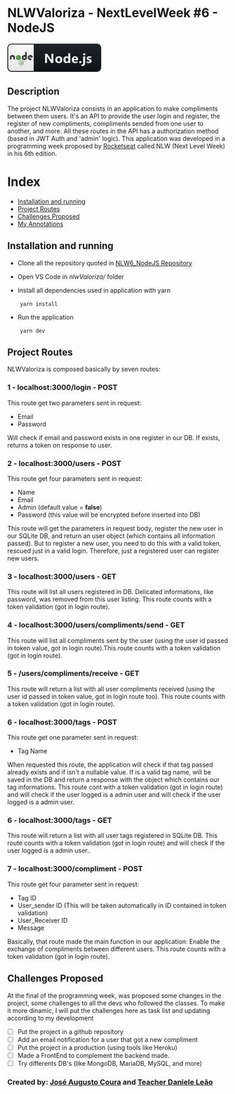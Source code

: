 # NLWValoriza - NextLevelWeek #6 - NodeJS
![Node](https://github.com/MikeCodesDotNET/ColoredBadges/blob/master/svg/dev/frameworks/nodejs.svg)

## Description
  The project NLWValoriza consists in an application to make compliments between them users. It's an API to provide the user login and register, the register of new compliments, compliments sended from one user to another, and more. All these routes in the API has a authorization method (based in JWT Auth and 'admin' logic).
  This application was developed in a programming week proposed by [Rocketseat](https://rocketseat.com.br/) called NLW (Next Level Week) in his 6th edition.


# Index

- [Installation and running](#instalation)
- [Project Routes](#project-routes)
- [Challenges Proposed](#challenges-proposed)
- [My Annotations](https://github.com/joseaugusto0/NLW6_NodeJS/tree/main/annotations)


## Installation and running
- Clone all the repository quoted in [NLW6_NodeJS Repository](https://github.com/joseaugusto0/NLW6_NodeJS)

- Open VS Code in *nlwValoriza/* folder

- Install all dependencies used in application with yarn
```
    yarn install
```

-   Run the application
```
    yarn dev
```

## Project Routes
NLWValoriza is composed basically by seven routes:

### 1 - localhost:3000/login - POST
This route get two parameters sent in request:
-   Email
-   Password

Will check if email and password exists in one register in our DB. If exists, returns a token on response to user.

### 2 - localhost:3000/users - POST
This route get four parameters sent in request:
-   Name
-   Email
-   Admin (default value = **false**)
-   Password (this value will be encrypted before inserted into DB)

This route will get the parameters in request body, register the new user in our SQLite DB, and return an user object (which contains all information passed). But to register a new user, you need to do this with a valid token, rescued just in a valid login. Therefore, just a registered user can register new users.

### 3 - localhost:3000/users - GET
This route will list all users registered in DB. Delicated informations, like password, was removed from this user listing. This route counts with a token validation (got in login route).

### 4 - localhost:3000/users/compliments/send - GET
This route will list all compliments sent by the user (using the user id passed in token value, got in login route).This route counts with a token validation (got in login route).

### 5 - /users/compliments/receive - GET
This route will return a list with all user compliments received (using the user id passed in token value, got in login route too). This route counts with a token validation (got in login route).

### 6 - localhost:3000/tags - POST
This route get one parameter sent in request:
-   Tag Name

When requested this route, the application will check if that tag passed already exists and if isn't a nullable value. If is a valid tag name, will be saved in the DB and return a response with the object which contains our tag informations. This route cont with a token validation (got in login route) and will check if the user logged is a admin user and will check if the user logged is a admin user.

### 6 - localhost:3000/tags - GET
This route will return a list with all user tags registered in SQLite DB. This route counts with a token validation (got in login route) and will check if the user logged is a admin user..

### 7 - localhost:3000/compliment - POST
This route get four parameter sent in request:
-   Tag ID
-   User_sender ID (This will be taken automatically in ID contained in token validation)
-   User_Receiver ID 
-   Message

Basically, that route made the main function in our application: Enable the exchange of compliments between different users. This route counts with a token validation (got in login route).



## Challenges Proposed
At the final of the programming week, was proposed some changes in the project, some challenges to all the devs who followed the classes. To make it more dinamic, I will put the challenges here as task list and updating according to my development
- [ ] Put the project in a github repository
- [ ] Add an email notification for a user that got a new compliment
- [ ] Put the project in a production (using tools like Heroku)
- [ ] Made a FrontEnd to complement the backend made.
- [ ] Try differents DB's (like MongoDB, MariaDB, MySQL, and more)

### Created by: [José Augusto Coura](https://github.com/joseaugusto0) and [Teacher Daniele Leão](https://github.com/danileao)


